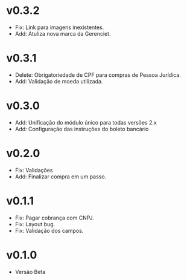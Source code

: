 # v0.3.2

* Fix: Link para imagens inexistentes.
* Add: Atuliza nova marca da Gerenciet.

# v0.3.1

* Delete: Obrigatoriedade de CPF para compras de Pessoa Jurídica.
* Add: Validação de moeda utilizada.

# v0.3.0

* Add: Unificação do módulo único para todas versões 2.x
* Add: Configuração das instruções do boleto bancário

# v0.2.0

* Fix: Validações
* Add: Finalizar compra em um passo.

# v0.1.1

* Fix: Pagar cobrança com CNPJ.
* Fix: Layout bug.
* Fix: Validação dos campos.

# v0.1.0

* Versão Beta